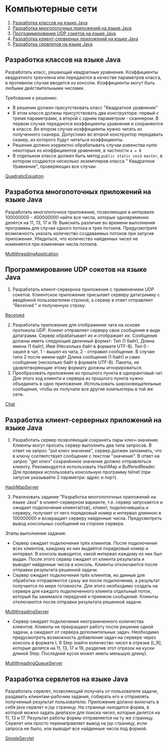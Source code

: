 # Компьютерные сети

1. [Разработка классов на языке Java](#1)
2. [Разработка многопоточных приложений на языке Java](#2)
3. [Программирование UDP сокетов на языке Java](#3)
4. [Разработка клиент-серверных приложений на языке Java](#4)
5. [Разработка сервлетов на языке Java](#5)

## Разработка классов на языке Java <a name="1"></a>

Разработать класс, решающий квадратные уравнения. Коэффициенты квадратного трехчлена или передаются в качестве
параметров класса, в противном случае вводятся из консоли. Коэффициенты могут быть любыми действительными числами.

Требования к решению:

* В решении должен присутствовать класс "Квадратное уравнение"
* В этом классе должны присутствовать два конструктора: первый с тремя параметрами, а второй с одним параметром -
  сканнером. В первом случае передаются коэффициенты уравнения и сохраняются в классе. Во втором случае коэффициенты
  нужно читать из полученного сканера. Допустимо во второй конструктор передавать сканер, из которого будут читаться
  коэффициенты.
* Решение должно корректно обрабатывать случаи равенства нулю некоторых из коэффициентов уравнения, в частности `a = 0`
* В отдельном классе должен быть метод `public static void master`, в котором создаются несколько экземпляров класса "
  Квадратное Уравнение", проверяющих все случаи.

[QuadraticEquation](https://github.com/azzalie/computer-networks/tree/master/QuadraticEquation)

## Разработка многопоточных приложений на языке Java <a name="2"></a>

Разработать многопоточное приложение, позволяющее в интервале 100000000 - 400000000 найти все числа, которые
одновременно делятся на 11, 13, 17 и 19. Выяснить различие во времени выполнения программы для случая одного потока и
трех потоков.
Предусмотрите возможность указать количество создаваемых потоков при запуске приложения. Убедиться, что количество
найденных чисел не изменяется при изменении числа потоков.

[MultithreadingApplication](https://github.com/azzalie/computer-networks/tree/master/MultithreadingApplication)

## Программирование UDP сокетов на языке Java <a name="3"></a>

1. Разработать клиент-серверное приложение с применением UDP сокетов. Клиентское приложение присылает серверу датаграмму
   с введённой пользователем строкой, а сервер в ответ отправляет "Received " и полученную строку.

[Received](https://github.com/azzalie/computer-networks/tree/master/Received)

2. Разработать приложение для отображения чата на основе протокола UDP. Клиент отправляет серверу свои сообщения в виде
   датаграмм. Сервер обрабатывает их и отображает их. Сообщения должны иметь следующий двоичный формат:
   Тип (1 байт), Длина имени (1 байт), Имя (Несколько байт в формате UTF-8).
   Тип 0 - зашел в чат, 1 - вышел из чата, 2 - отправил сообщение. В случае типа 2 после имени идёт Длина сообщения (1
   байт) и само сообщение (несколько байт в формате UTF-8).
   Пакеты, не удовлетворяющие этому формату должны игнорироваться.
3. Преобразовать приложение из прошлого пункта в одноранговый чат. Для этого код клиента и сервера из прошлого пункта
   нужно объединить в одно приложение. Использовать широковещательные сообщения, чтобы их получали все другие компьютеры
   в той же сети.

[Chat](https://github.com/azzalie/computer-networks/tree/master/Chat)

## Разработка клиент-серверных приложений на языке Java <a name="4"></a>

1. Разработать сервер позволяющий сохранять пары ключ-значение. Клиенты могут просить сервер выполнить два типа
   запросов. В ответ на запрос "put ключ значение", сервер должен запомнить, что в ключу соответствует сообщение с
   текстом "значение". В ответ на запрос "get ключ" сохранённое значение должно отправляться клиенту. Рекомендуется
   использовать HashMap и BufferedReader. Для проверки использовать консольную программу telnet (при запуске указывайте
   2 параметра: адрес и порт).

[HashMapServer](https://github.com/azzalie/computer-networks/tree/master/HashMapServer)

3. Реализовать задание "Разработка многопоточных приложений на языке Java" в клиент-серверном варианте, т.е. сервер
   запускается и ожидает подключения клиента(тов), клиент, подключившись к серверу, получает от него порядковый номер и
   интервал длинною в 100000000 и возвращает серверу найденные числа. Предусмотреть вывод консольных сообщений на
   стороне сервера.

Этапы выполнения задания:

* Сервер ожидает подключения трёх клиентов. После подключения всех клиентов, каждому из них выдаётся порядковый номер и
  интервал. В консоль выводится, какой интервал каждому из них был выдан. После этого сервер ожидает от клиента
  результата и выводит найденные числа в консоль. Клиенты отключаются после отправки результата решенной задачи.
* Сервер ожидает подключения трёх клиентов, но данные для обработки отправляются сразу же после подключения, а результат
  получается по мере готовности. Для этого необходимо создать на сервере для каждого подключенного клиента отдельный
  поток, который бы занимался передачей и приемом сообщений. Клиенты отключаются после отправки результата решенной
  задачи.

[MultithreadingServer](https://github.com/azzalie/computer-networks/tree/master/MultithreadingServer)

* Сервер ожидает подключения неограниченного количества клиентов. Клиенты не прекращают работу после решения одной
  задачи, а ожидают от сервера дополнительных задач. Необходимо предусмотреть возможность добавления задач на сервере
  через консоль в формате L R Step (найти количество чисел в отрезке [L,R], которые делятся на 11, 13, 17 и 19, разделив
  этот отрезок на куски длиной Step. Последний кусок может иметь меньшую длину).

[MultithreadingQueueServer](https://github.com/azzalie/computer-networks/tree/master/MultithreadingQueueServer)

## Разработка сервлетов на языке Java <a name="5"></a>

Разработать сервлет, позволяющий получать от пользователя задачи, раздавать клиентам-рабочим задания, собирать его и
отправлять полученный результат пользователю.
Приложение должно включать в себя java сервлет и jsp страницу. На странице находится форма, в которой можно задать
диапазон для поиска чисел, которые делятся на 11, 13 и 17. Результат работы формы отправляется на ту же страницу.
Сервлет или просто перенаправляет вывод на jsp страницу, если запроса не было, или выводит все найденные числа под
формой.

[SimpleServlet](https://github.com/azzalie/computer-networks/tree/master/SimpleServlet)
